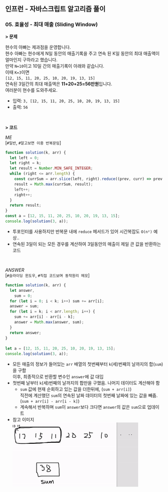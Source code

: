 ## 인프런 - 자바스크립트 알고리즘 풀이

### **05.** 효율성 - 최대 매출 (Sliding Window)

**> 문제**

현수의 아빠는 제과점을 운영합니다.  
현수 아빠는 현수에게 N일 동안의 매출기록을 주고 연속 된 K일 동안의 최대 매출액이 얼마인지 구하라고 했습니다.  
만약 `N=10`이고 10일 간의 매출기록이 아래와 같습니다.  
이때 `K=3`이면  
`[12, 15, 11, 20, 25, 10, 20, 19, 13, 15]`  
연속된 3일간의 최대 매출액은 **11+20+25=56만원**입니다.  
여러분이 현수를 도와주세요.

- 입력: `3, [12, 15, 11, 20, 25, 10, 20, 19, 13, 15]`
- 출력: `56`

<br/>

**> 코드**

_ME_  
  [`#일반`, `#알고보면 이중 반복문임`]

```js
function solution(k, arr) {
  let left = 0;
  let right = k;
  let result = Number.MIN_SAFE_INTEGER;
  while (right <= arr.length) {
    const currSum = arr.slice(left, right).reduce((prev, curr) => prev + curr);
    result = Math.max(currSum, result);
    left++;
    right++;
  }
  return result;
}
const a = [12, 15, 11, 20, 25, 10, 20, 19, 13, 15];
console.log(solution(3, a));
```
- 투포인터를 사용하지만 반복문 내에 `reduce` 메서드가 있어 시간복잡도 `O(n²)` 예상..
- 연속된 3일이 되는 모든 경우를 계산하여 3일동안의 매출이 제일 큰 값을 반환하는 코드

<br/>

_ANSWER_  
  [`#슬라이딩 윈도우`, `#직접 코드보며 동작원리 메모`]

```js
function solution(k, arr) {
  let answer,
    sum = 0;
  for (let i = 0; i < k; i++) sum += arr[i];
  answer = sum;
  for (let i = k; i < arr.length; i++) {
    sum += arr[i] - arr[i - k];
    answer = Math.max(answer, sum);
  }
  return answer;
}

let a = [12, 15, 11, 20, 25, 10, 20, 19, 13, 15];
console.log(solution(3, a));
```
- 모든 매출의 정보가 들어있는 `arr` 배열의 첫번째부터 `k`(세)번째의 날까지의 합(`sum`)을 구함  
  이후, 최종적으로 반환할 변수인 `answer`에 값 대입
- 첫번째 날부터 `k`(세)번째의 날까지의 합만을 구했음. 나머지 데이터도 계산해야 함
  - `sum` 값에 현재 순회하고 있는 값을 더한뒤에, (`sum + arr[i]`)  
    직전에 계산했던 `sum`의 연속된 날짜 데이터의 첫번째 날짜에 있는 값을 빼줌. (`sum + arr[i] - arr[i - k]`)
  - 계속해서 반복하며 `sum`이 `answer`보다 크다면 `answer`의 값은 `sum`으로 업데이트
- 참고 이미지  
  <img src="./image01.gif" width=400/>
  <!-- https://user-images.githubusercontent.com/33610315/148042489-db1faa9c-170d-4b40-9e9f-62e4e3255dc7.gif -->